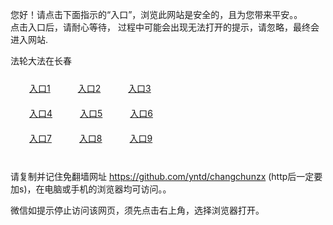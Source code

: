 您好！请点击下面指示的“入口”，浏览此网站是安全的，且为您带来平安。。 <br/>
点击入口后，请耐心等待， 过程中可能会出现无法打开的提示，请忽略，最终会进入网站. </br>

法轮大法在长春<br/>
<div style="padding:10px"><a style="margin:20px" target="_blank" href="https://ddqoxf31pmerr.cloudfront.net/2Qpsp?xesdal" id="ccLink1" rel="nofollow">入口1</a> <a target="_blank" style="margin:20px" href="https://d18gmztyi3bgfl.cloudfront.net/2Qpsp?ouyaitvy" id="ccLink2" rel="nofollow">入口2</a> <a style="margin:20px" target="_blank" href="https://dzchs4iv7s4u5.cloudfront.net/2Qpsp?xhhsp" id="ccLink3" rel="nofollow">入口3</a></div>

<div style="padding:10px" ><a style="margin:20px" target="_blank" href="https://ddqoxf31pmerr.cloudfront.net/2Qpsp?xesdal" id="ccLink4" rel="nofollow">入口4</a> <a style="margin:20px" href="https://d18gmztyi3bgfl.cloudfront.net/2Qpsp?ouyaitvy" target="_blank" id="ccLink5" rel="nofollow">入口5</a> <a style="margin:20px" href="https://dzchs4iv7s4u5.cloudfront.net/2Qpsp?xhhsp" target="_blank" id="ccLink6" rel="nofollow">入口6</a></div>

<div style="padding:10px"><a style="margin:20px" target="_blank" href="https://ddqoxf31pmerr.cloudfront.net/2Qpsp?xesdal" id="ccLink7" rel="nofollow">入口7</a> <a style="margin:20px" href="https://d18gmztyi3bgfl.cloudfront.net/2Qpsp?ouyaitvy" target="_blank" id="ccLink8" rel="nofollow">入口8</a> <a style="margin:20px" target="_blank" href="https://dzchs4iv7s4u5.cloudfront.net/2Qpsp?xhhsp" id="ccLink9" rel="nofollow">入口9</a></div>

<br/>



请复制并记住免翻墙网址 https://github.com/yntd/changchunzx (http后一定要加s)，在电脑或手机的浏览器均可访问。。<br/>

微信如提示停止访问该网页，须先点击右上角，选择浏览器打开。
